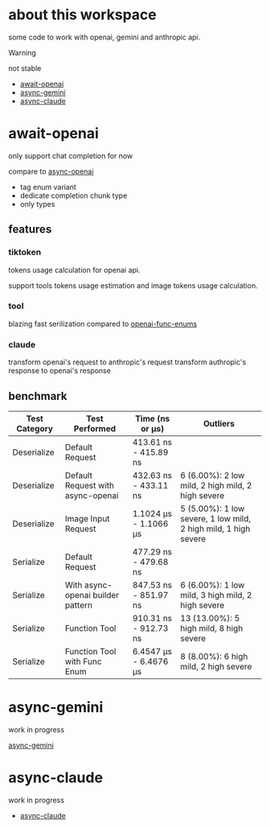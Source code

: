 # about this workspace

some code to work with openai, gemini and anthropic api.

> [!WARNING]
> not stable

- [await-openai](https://github.com/washanhanzi/await-openai/tree/main/await-openai)
- [async-gemini](https://github.com/washanhanzi/await-openai/tree/main/async-gemini)
- [async-claude](https://github.com/washanhanzi/await-openai/tree/main/async-claude)

# await-openai

only support chat completion for now

compare to [async-openai](https://github.com/64bit/async-openai)

- tag enum variant
- dedicate completion chunk type
- only types

## features

### tiktoken

tokens usage calculation for openai api.

support tools tokens usage estimation and image tokens usage calculation.

### tool

blazing fast serilization compared to [openai-func-enums](https://github.com/frankfralick/openai-func-enums)

### claude

transform openai's request to anthropic's request
transform authropic's response to openai's response

## benchmark

| Test Category | Test Performed                          | Time (ns or µs)          | Outliers           |
|---------------|-----------------------------------------|--------------------------|--------------------|
| Deserialize   | Default Request                         | 413.61 ns - 415.89 ns    |                    |
| Deserialize   | Default Request with async-openai       | 432.63 ns - 433.11 ns    | 6 (6.00%): 2 low mild, 2 high mild, 2 high severe |
| Deserialize   | Image Input Request                     | 1.1024 µs - 1.1066 µs    | 5 (5.00%): 1 low severe, 1 low mild, 2 high mild, 1 high severe |
| Serialize     | Default Request                         | 477.29 ns - 479.68 ns    |                    |
| Serialize     | With async-openai builder pattern       | 847.53 ns - 851.97 ns    | 6 (6.00%): 1 low mild, 3 high mild, 2 high severe |
| Serialize     | Function Tool                           | 910.31 ns - 912.73 ns    | 13 (13.00%): 5 high mild, 8 high severe |
| Serialize     | Function Tool with Func Enum            | 6.4547 µs - 6.4676 µs    | 8 (8.00%): 6 high mild, 2 high severe |

# async-gemini

work in progress

[async-gemini](https://github.com/washanhanzi/await-openai/tree/main/async-gemini)

# async-claude

work in progress

- [async-claude](https://github.com/washanhanzi/await-openai/tree/main/async-claude)